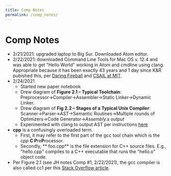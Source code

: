```yaml
---
title: Comp Notes
permalink: /comp_notes/
---
```


# Comp Notes
* 2/21/2021: upgraded laptop to Big Sur. Downloaded Atom editor.
* 2/22/2021: downloaded Command Line Tools for Mac OS v. 12.4 and was able to get "Hello World" working in Atom and cmdline using clang. Appropriate because it has been exactly 43 years and 1 day since K&R pubished this, per [Daring Fireball](https://daringfireball.net/linked/2021/02/23/hello-world) and [CSAIL at MIT](https://twitter.com/MIT_CSAIL/status/1363875135191678984).
* 2/24/2021
	* Started new paper notebook
	* Drew diagram of **Figure 2.1 – Typical Toolchain**: Preprocessor&#8594;Compiler&#8594;Assembler&#8594;Static Linker&#8594;Dynamic Linker.
	* Drew diagram of **Fig 2.2 – Stages of a Typical Unix Compiler**: Scanner&#8594;Parser&#8594;*AST*&#8594;Semantic Routines&#8594;Multiple rounds of Optimizers&#8594;Code Generator&#8594;*Assembly.s output* 
	* Experimented with clang to output AST per instructions [here](https://bastian.rieck.me/blog/posts/2015/baby_steps_libclang_ast/)
* **cpp** is a confusingly overloaded term. 
	* First, it may refer to the first part of the gcc tool chain which is the *cpp* **C P**re**P**rocessor. 
	* Secondly, ** foo.cpp** is the file extension for C++ source files. E.g., "hello.cpp" compiles to a C++ executable that runs the "hello.o" object code.
* Per Figure 2.1 (see JH notes Comp #1, 2/22/2021), the gcc compiler is also called cc1 per this [Stack Overflow article](https://stackoverflow.com/questions/63561353/is-gcc-a-compiler-or-is-it-a-collection-of-tools-for-the-compilation-process).
